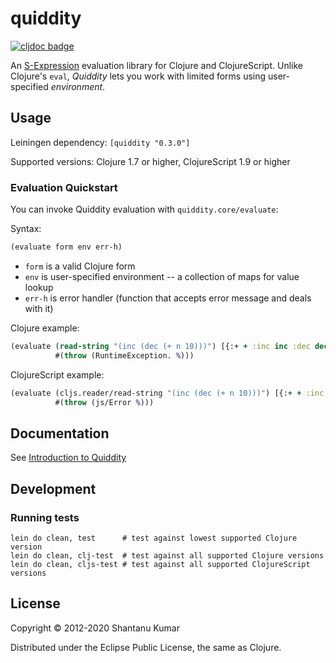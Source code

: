 # quiddity

[![cljdoc badge](https://cljdoc.org/badge/quiddity/quiddity)](https://cljdoc.org/d/quiddity/quiddity)

An [S-Expression](http://en.wikipedia.org/wiki/S-expression) evaluation library
for Clojure and ClojureScript. Unlike Clojure's `eval`, _Quiddity_ lets you work
with limited forms using user-specified _environment_.


## Usage

Leiningen dependency: `[quiddity "0.3.0"]`

Supported versions: Clojure 1.7 or higher, ClojureScript 1.9 or higher


### Evaluation Quickstart

You can invoke Quiddity evaluation with `quiddity.core/evaluate`:

Syntax:

```clojure
(evaluate form env err-h)
```

* `form`  is a valid Clojure form
* `env`   is user-specified environment -- a collection of maps for value lookup
* `err-h` is error handler (function that accepts error message and deals with it)

Clojure example:

```clojure
(evaluate (read-string "(inc (dec (+ n 10)))") [{:+ + :inc inc :dec dec :n 20}]
          #(throw (RuntimeException. %)))
```

ClojureScript example:

```clojure
(evaluate (cljs.reader/read-string "(inc (dec (+ n 10)))") [{:+ + :inc inc :dec dec :n 20}]
          #(throw (js/Error %)))
```


## Documentation

See [Introduction to Quiddity](doc/intro.md)


## Development

### Running tests

```shell
lein do clean, test      # test against lowest supported Clojure version
lein do clean, clj-test  # test against all supported Clojure versions
lein do clean, cljs-test # test against all supported ClojureScript versions
```


## License

Copyright © 2012-2020 Shantanu Kumar

Distributed under the Eclipse Public License, the same as Clojure.
